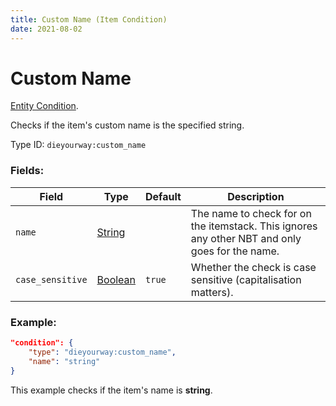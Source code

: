 ```yaml
---
title: Custom Name (Item Condition)
date: 2021-08-02
---
```

# Custom Name

[Entity Condition](../entity_conditions.md).

Checks if the item's custom name is the specified string.

Type ID: `dieyourway:custom_name`

### Fields:
Field  | Type | Default | Description
-------|------|---------|-------------
`name` | [String](https://origins.readthedocs.io/en/latest/types/data_types/string/) | | The name to check for on the itemstack. This ignores any other NBT and only goes for the name.
`case_sensitive` | [Boolean](https://origins.readthedocs.io/en/latest/types/data_types/boolean/) | `true` | Whether the check is case sensitive (capitalisation matters).

### Example:
```json
"condition": {
    "type": "dieyourway:custom_name",
    "name": "string"
}
```
This example checks if the item's name is **string**.